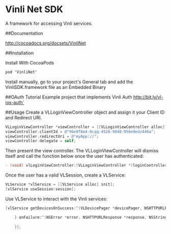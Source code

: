 # Vinli Net SDK

A framework for accessing Vinli services.

##Documentation

http://cocoadocs.org/docsets/VinliNet

##Installation

Install With CocoaPods

```objective-c
pod 'VinliNet'
```
Install manually, go to your project's General tab and add the VinliSDK.framework file as an Embedded Binary

##OAuth Tutorial
Example project that implements Vinli Auth http://bit.ly/vl-ios-auth`

##Usage
Create a VLLoginViewController object and assign it your Client ID and Redirect URI.
```objective-c
VLLoginViewController *viewController = [[VLLoginViewController alloc] init];
viewController.clientId = @"96e9f8e4-0cqq-4528-9040-956e9edz446a";
viewController.redirectUri = @"myApp://";
viewController.delegate = self;
```
Then present the view controller. The VLLoginViewController will dismiss itself and call the function below once the user has authenticated:
```objective-c
- (void) vlLoginViewController:(VLLoginViewController *)loginController didLoginWithSession:(VLSession *)session
```
Once the user has a valid VLSession, create a VLService:
```objective-c
VLService *vlService = [[VLService alloc] init];
[vlService useSession:session];
```
Use VLService to interact with the Vinli services:
```objective-c
[vlService getDevicesOnSuccess:^(VLDevicePager *devicePager, NSHTTPURLResponse *response) {

    } onFailure:^(NSError *error, NSHTTPURLResponse *response, NSString *bodyString) {
        
    }];
```
